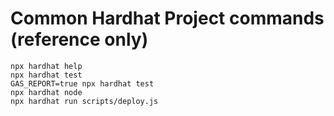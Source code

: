 # Common Hardhat Project commands (reference only)

```shell
npx hardhat help
npx hardhat test
GAS_REPORT=true npx hardhat test
npx hardhat node
npx hardhat run scripts/deploy.js
```
